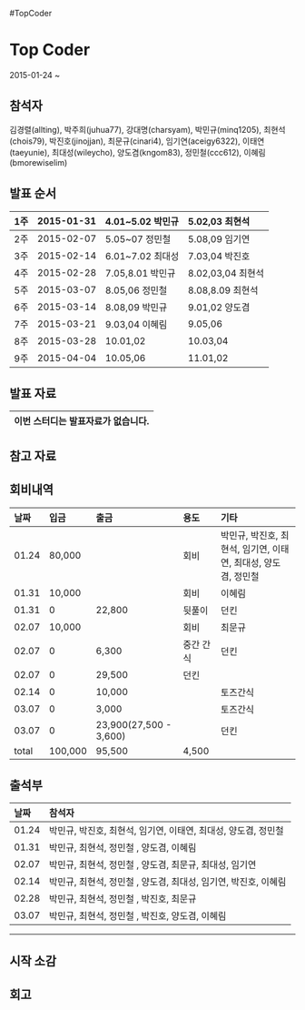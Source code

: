 #TopCoder

# Top Coder #

2015-01-24 ~

## 참석자 ##
김경렬(allting),
박주희(juhua77),
강대명(charsyam),
박민규(minq1205),
최현석(chois79),
박진호(jinojjan),
최문규(cinari4),
임기연(aceigy6322),
이태연(taeyunie),
최대성(wileycho),
양도겸(kngom83),
정민철(ccc612),
이혜림(bmorewiselim)



## 발표 순서 ##
| 1주 | 2015-01-31 | 4.01~5.02 박민규  | 5.02,03 최현석 |
|:---|:-----------|:---------------|:------------|
| 2주 | 2015-02-07 | 5.05~07 정민철    | 5.08,09 임기연 |
| 3주 | 2015-02-14 | 6.01~7.02 최대성  | 7.03,04 박진호 |
| 4주 | 2015-02-28 | 7.05,8.01 박민규  | 8.02,03,04 최현석 |
| 5주 | 2015-03-07 | 8.05,06 정민철    | 8.08,8.09 최현석 |
| 6주 | 2015-03-14 | 8.08,09 박민규    | 9.01,02 양도겸  |
| 7주 | 2015-03-21 | 9.03,04 이혜림    | 9.05,06     |
| 8주 | 2015-03-28 | 10.01,02       | 10.03,04    |
| 9주 | 2015-04-04 | 10.05,06       | 11.01,02    |

## 발표 자료 ##
| 이번 스터디는 발표자료가 없습니다. |
|:--------------------|



## 참고 자료 ##


## 회비내역 ##

| 날짜 | 입금 | 출금 | 용도 | 기타 |
|:---|:---|:---|:---|:---|
| 01.24 | 80,000 |    | 회비 | 박민규, 박진호, 최현석, 임기연, 이태연, 최대성, 양도겸, 정민철 |
| 01.31 | 10,000 |    | 회비 | 이혜림 |
| 01.31 | 0  | 22,800 | 뒷풀이 | 던킨 |
| 02.07 | 10,000 |    | 회비 | 최문규 |
| 02.07 | 0  | 6,300 | 중간 간식 | 던킨 |
| 02.07 | 0  | 29,500 | 던킨 |    |
| 02.14 | 0  | 10,000 |    | 토즈간식 |
| 03.07 | 0  | 3,000 |    | 토즈간식 |
| 03.07 | 0  | 23,900(27,500 - 3,600) |    | 던킨 |
| total| 100,000 | 95,500 | 4,500 |    |


## 출석부 ##
| 날짜 | 참석자 |
|:---|:----|
| 01.24 | 박민규, 박진호, 최현석, 임기연, 이태연, 최대성, 양도겸, 정민철 |
| 01.31 | 박민규, 최현석, 정민철 , 양도겸, 이혜림 |
| 02.07 | 박민규, 최현석, 정민철 , 양도겸, 최문규, 최대성, 임기연 |
| 02.14 | 박민규, 최현석, 정민철 , 양도겸, 최대성, 임기연, 박진호, 이혜림 |
| 02.28 | 박민규, 최현석, 정민철 , 박진호, 최문규 |
| 03.07 | 박민규, 최현석, 정민철 , 박진호, 양도겸, 이혜림 |


---


## 시작 소감 ##


## 회고 ##
